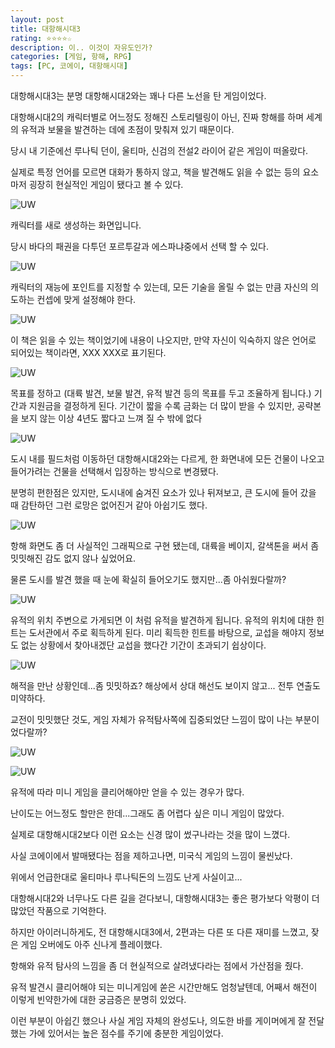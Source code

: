 ```yaml
---
layout: post
title: 대항해시대3
rating: ⭐️⭐️⭐️⭐️☆
description: 이.. 이것이 자유도인가?
categories: [게임, 항해, RPG]
tags: [PC, 코에이, 대항해시대]
---
```


대항해시대3는 분명 대항해시대2와는 꽤나 다른 노선을 탄 게임이었다.

대항해시대2의 캐릭터별로 어느정도 정해진 스토리텔링이 아닌, 진짜 항해를 하며 세계의 유적과 보물을 발견하는 데에 초점이 맞춰져 있기 때문이다.

당시 내 기준에선 루나틱 던이, 울티마, 신검의 전설2 라이어 같은 게임이 떠올랐다.

실제로 특정 언어를 모르면 대화가 통하지 않고, 책을 발견해도 읽을 수 없는 등의 요소마저 굉장히 현실적인 게임이 됐다고 볼 수 있다.

![UW](../../images/2013/uncharted_waters3_00.jpg)

캐릭터를 새로 생성하는 화면입니다.

당시 바다의 패권을 다투던 포르투갈과 에스파냐중에서 선택 할 수 있다.

![UW](../../images/2013/uncharted_waters3_01.jpg)

캐릭터의 재능에 포인트를 지정할 수 있는데, 모든 기술을 올릴 수 없는 만큼 자신의 의도하는 컨셉에 맞게 설정해야 한다.

![UW](../../images/2013/uncharted_waters3_02.jpg)

이 책은 읽을 수 있는 책이었기에 내용이 나오지만, 만약 자신이 익숙하지 않은 언어로 되어있는 책이라면, XXX XXX로 표기된다.

![UW](../../images/2013/uncharted_waters3_03.jpg)

목표를 정하고 (대륙 발견, 보물 발견, 유적 발견 등의 목표를 두고 조율하게 됩니다.) 기간과 지원금을 결정하게 된다.
기간이 짧을 수록 금화는 더 많이 받을 수 있지만, 공략본을 보지 않는 이상 4년도 짧다고 느껴 질 수 밖에 없다

![UW](../../images/2013/uncharted_waters3_04.jpg)

도시 내를 필드처럼 이동하던 대항해시대2와는 다르게, 한 화면내에 모든 건물이 나오고 들어가려는 건물을 선택해서 입장하는 방식으로 변경됐다.

분명히 편한점은 있지만, 도시내에 숨겨진 요소가 있나 뒤져보고, 큰 도시에 들어 갔을 때 감탄하던 그런 로망은 없어진거 같아 아쉽기도 했다.

![UW](../../images/2013/uncharted_waters3_05.jpg)

항해 화면도 좀 더 사실적인 그래픽으로 구현 됐는데, 대륙을 베이지, 갈색톤을 써서 좀 밋밋해진 감도 없지 않나 싶었어요.

물론 도시를 발견 했을 때 눈에 확실히 들어오기도 했지만...좀 아쉬웠다랄까?

![UW](../../images/2013/uncharted_waters3_06.jpg)

유적의 위치 주변으로 가게되면 이 처럼 유적을 발견하게 됩니다. 유적의 위치에 대한 힌트는 도서관에서 주로 획득하게 된다. 미리 획득한 힌트를 바탕으로, 교섭을 해야지 정보도 없는 상황에서 찾아내겠단 교섭을 했다간 기간이 초과되기 쉽상이다.

![UW](../../images/2013/uncharted_waters3_07.jpg)

해적을 만난 상황인데...좀 밋밋하죠? 해상에서 상대 해선도 보이지 않고... 전투 연출도 미약하다.

교전이 밋밋했단 것도, 게임 자체가 유적탐사쪽에 집중되었단 느낌이 많이 나는 부분이었다랄까?

![UW](../../images/2013/uncharted_waters3_08.jpg)

![UW](../../images/2013/uncharted_waters3_09.jpg)

유적에 따라 미니 게임을 클리어해야만 얻을 수 있는 경우가 많다.

난이도는 어느정도 할만은 한데...그래도 좀 어렵다 싶은 미니 게임이 많았다.

실제로 대항해시대2보다 이런 요소는 신경 많이 썼구나라는 것을 많이 느꼈다.

사실 코에이에서 발매됐다는 점을 제하고나면, 미국식 게임의 느낌이 물씬났다.

위에서 언급한대로 울티마나 루나틱돈의 느낌도 난게 사실이고...

대항해시대2와 너무나도 다른 길을 걷다보니, 대항해시대3는 좋은 평가보다 악평이 더 많았던 작품으로 기억한다.

하지만 아이러니하게도, 전 대항해시대3에서, 2편과는 다른 또 다른 재미를 느꼈고, 잦은 게임 오버에도 아주 신나게 플레이했다.

항해와 유적 탐사의 느낌을 좀 더 현실적으로 살려냈다라는 점에서 가산점을 줬다.

유적 발견시 클리어해야 되는 미니게임에 쏟은 시간만해도 엄청날텐데, 어째서 해전이 이렇게 빈약한가에 대한 궁금증은 분명히 있었다.

이런 부분이 아쉽긴 했으나 사실 게임 자체의 완성도나, 의도한 바를 게이머에게 잘 전달했는 가에 있어서는 높은 점수를 주기에 충분한 게임이었다.
